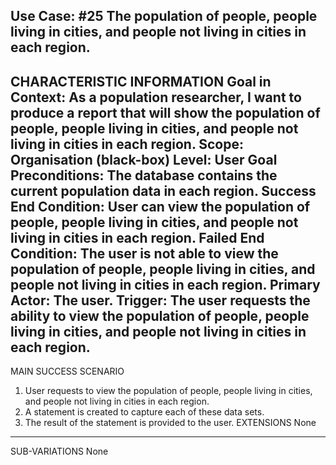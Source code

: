Use Case: #25 The population of people, people living in cities, and people not living in cities in each region.
--------------------------------------------------
CHARACTERISTIC INFORMATION
Goal in Context: As a population researcher, I want to produce a report that will show the population of people, people living in cities, and people not living in cities in each region.
Scope: Organisation (black-box)
Level: User Goal
Preconditions: The database contains the current population data in each region.
Success End Condition: User can view the population of people, people living in cities, and people not living in cities in each region.
Failed End Condition: The user is not able to view the population of people, people living in cities, and people not living in cities in each region.
Primary Actor: The user.
Trigger: The user requests the ability to view the population of people, people living in cities, and people not living in cities in each region.
----------------------------------------
MAIN SUCCESS SCENARIO
1. User requests to view the population of people, people living in cities, and people not living in cities in each region.
2. A statement is created to capture each of these data sets.
3. The result of the statement is provided to the user.
EXTENSIONS
None
--------------------
SUB-VARIATIONS
None
